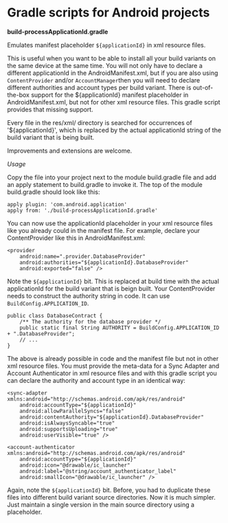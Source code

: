 Gradle scripts for Android projects
===================================

**build-processApplicationId.gradle**

Emulates manifest placeholder `${applicationId}` in xml resource files.

This is useful when you want to be able to install all your build variants on the same device at the same time. You will not only have to declare a different applicationId in the AndroidManifest.xml, but if you are also using `ContentProvider` and/or  `AccountManager`then you will need to declare different authorities and account types per build variant. There is out-of-the-box support for the ${applicationId} manifest placeholder in AndroidManifest.xml, but not for other xml resource files. This gradle script provides that missing support.

Every file in the res/xml/ directory is searched for occurrences of '${applicationId}', which is replaced by the actual applicationId string of the build variant that is being built.

Improvements and extensions are welcome.

*Usage*

Copy the file into your project next to the module build.gradle file and add an apply statement to build.gradle to invoke it. The top of the module build.gradle should look like this:

    apply plugin: 'com.android.application'
    apply from: './build-processApplicationId.gradle'

You can now use the applicationId placeholder in your xml resource files like you already could in the manifest file. For example, declare your ContentProvider like this in AndroidManifest.xml:

    <provider
        android:name=".provider.DatabaseProvider"
        android:authorities="${applicationId}.DatabaseProvider"
        android:exported="false" />

Note the `${applicationId}` bit. This is replaced at build time with the actual applicationId for the build variant that is beign built. Your ContentProvider needs to construct the authority string in code. It can use `BuildConfig.APPLICATION_ID`.

    public class DatabaseContract {
        /** The authority for the database provider */
        public static final String AUTHORITY = BuildConfig.APPLICATION_ID + ".DatabaseProvider";
        // ...
    }

The above is already possible in code and the manifest file but not in other xml resource files. You must provide the meta-data for a Sync Adapter and Account Authenticator in xml resource files and with this gradle script you can declare the authority and account type in an identical way:

    <sync-adapter xmlns:android="http://schemas.android.com/apk/res/android"
        android:accountType="${applicationId}"
        android:allowParallelSyncs="false"
        android:contentAuthority="${applicationId}.DatabaseProvider"
        android:isAlwaysSyncable="true"
        android:supportsUploading="true"
        android:userVisible="true" />

    <account-authenticator xmlns:android="http://schemas.android.com/apk/res/android"
        android:accountType="${applicationId}"
        android:icon="@drawable/ic_launcher"
        android:label="@string/account_authenticator_label"
        android:smallIcon="@drawable/ic_launcher" />

Again, note the `${applicationId}` bit. Before, you had to duplicate these files into different build variant source directories. Now it is much simpler. Just maintain a single version in the main source directory using a placeholder.
